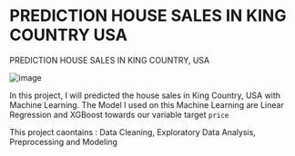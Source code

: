 # PREDICTION HOUSE SALES IN KING COUNTRY USA
PREDICTION HOUSE SALES IN KING COUNTRY, USA

![image](https://user-images.githubusercontent.com/56780448/179661308-9225fcd4-3f88-425b-a3e2-6edf3ea13281.png)

In this project, I will predicted the house sales in King Country, USA with Machine Learning. The Model I used on this Machine Learning are Linear Regression and XGBoost towards our variable target `price`

This project caontains : Data Cleaning, Exploratory Data Analysis, Preprocessing and Modeling
